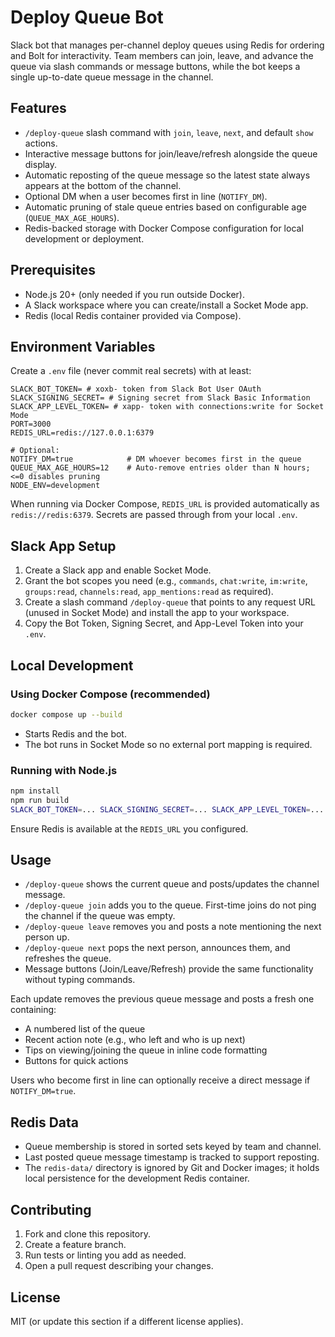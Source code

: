 # Deploy Queue Bot

Slack bot that manages per-channel deploy queues using Redis for ordering and Bolt for interactivity. Team members can join, leave, and advance the queue via slash commands or message buttons, while the bot keeps a single up-to-date queue message in the channel.

## Features
- `/deploy-queue` slash command with `join`, `leave`, `next`, and default `show` actions.
- Interactive message buttons for join/leave/refresh alongside the queue display.
- Automatic reposting of the queue message so the latest state always appears at the bottom of the channel.
- Optional DM when a user becomes first in line (`NOTIFY_DM`).
- Automatic pruning of stale queue entries based on configurable age (`QUEUE_MAX_AGE_HOURS`).
- Redis-backed storage with Docker Compose configuration for local development or deployment.

## Prerequisites
- Node.js 20+ (only needed if you run outside Docker).
- A Slack workspace where you can create/install a Socket Mode app.
- Redis (local Redis container provided via Compose).

## Environment Variables
Create a `.env` file (never commit real secrets) with at least:

```env
SLACK_BOT_TOKEN= # xoxb- token from Slack Bot User OAuth
SLACK_SIGNING_SECRET= # Signing secret from Slack Basic Information
SLACK_APP_LEVEL_TOKEN= # xapp- token with connections:write for Socket Mode
PORT=3000
REDIS_URL=redis://127.0.0.1:6379

# Optional:
NOTIFY_DM=true            # DM whoever becomes first in the queue
QUEUE_MAX_AGE_HOURS=12    # Auto-remove entries older than N hours; <=0 disables pruning
NODE_ENV=development
```

When running via Docker Compose, `REDIS_URL` is provided automatically as `redis://redis:6379`. Secrets are passed through from your local `.env`.

## Slack App Setup
1. Create a Slack app and enable Socket Mode.
2. Grant the bot scopes you need (e.g., `commands`, `chat:write`, `im:write`, `groups:read`, `channels:read`, `app_mentions:read` as required).
3. Create a slash command `/deploy-queue` that points to any request URL (unused in Socket Mode) and install the app to your workspace.
4. Copy the Bot Token, Signing Secret, and App-Level Token into your `.env`.

## Local Development

### Using Docker Compose (recommended)
```bash
docker compose up --build
```
- Starts Redis and the bot.
- The bot runs in Socket Mode so no external port mapping is required.

### Running with Node.js
```bash
npm install
npm run build
SLACK_BOT_TOKEN=... SLACK_SIGNING_SECRET=... SLACK_APP_LEVEL_TOKEN=... npm run start
```
Ensure Redis is available at the `REDIS_URL` you configured.

## Usage
- `/deploy-queue` shows the current queue and posts/updates the channel message.
- `/deploy-queue join` adds you to the queue. First-time joins do not ping the channel if the queue was empty.
- `/deploy-queue leave` removes you and posts a note mentioning the next person up.
- `/deploy-queue next` pops the next person, announces them, and refreshes the queue.
- Message buttons (Join/Leave/Refresh) provide the same functionality without typing commands.

Each update removes the previous queue message and posts a fresh one containing:
- A numbered list of the queue
- Recent action note (e.g., who left and who is up next)
- Tips on viewing/joining the queue in inline code formatting
- Buttons for quick actions

Users who become first in line can optionally receive a direct message if `NOTIFY_DM=true`.

## Redis Data
- Queue membership is stored in sorted sets keyed by team and channel.
- Last posted queue message timestamp is tracked to support reposting.
- The `redis-data/` directory is ignored by Git and Docker images; it holds local persistence for the development Redis container.

## Contributing
1. Fork and clone this repository.
2. Create a feature branch.
3. Run tests or linting you add as needed.
4. Open a pull request describing your changes.

## License
MIT (or update this section if a different license applies).
